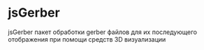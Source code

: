 # jsGerber

jsGerber пакет обработки gerber файлов для их последующего отображения при помощи средств 3D визуализации
